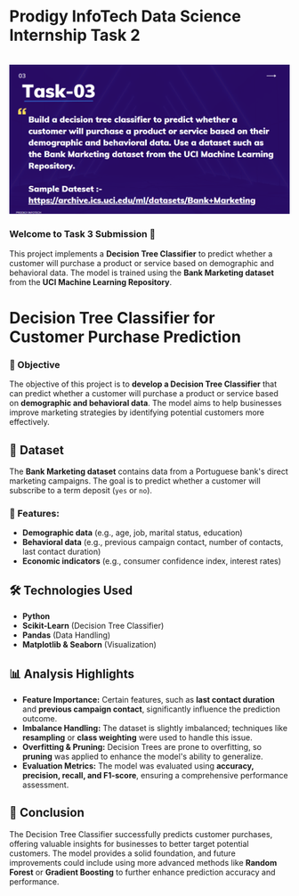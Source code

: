 # Prodigy InfoTech Data Science Internship Task 2  
<br>
<img src="Task03.png">

### Welcome to Task 3 Submission 🎯  
This project implements a **Decision Tree Classifier** to predict whether a customer will purchase a product or service based on demographic and behavioral data. The model is trained using the **Bank Marketing dataset** from the **UCI Machine Learning Repository**.  
# Decision Tree Classifier for Customer Purchase Prediction  

### 📌 Objective  
The objective of this project is to **develop a Decision Tree Classifier** that can predict whether a customer will purchase a product or service based on **demographic and behavioral data**. The model aims to help businesses improve marketing strategies by identifying potential customers more effectively.  

## 📂 Dataset  
The **Bank Marketing dataset** contains data from a Portuguese bank's direct marketing campaigns. The goal is to predict whether a customer will subscribe to a term deposit (`yes` or `no`).  

### 🔹 Features:  
- **Demographic data** (e.g., age, job, marital status, education)  
- **Behavioral data** (e.g., previous campaign contact, number of contacts, last contact duration)  
- **Economic indicators** (e.g., consumer confidence index, interest rates)  

## 🛠️ Technologies Used  
- **Python**  
- **Scikit-Learn** (Decision Tree Classifier)  
- **Pandas** (Data Handling)  
- **Matplotlib & Seaborn** (Visualization)  


## 📊 Analysis Highlights  
- **Feature Importance:** Certain features, such as **last contact duration** and **previous campaign contact**, significantly influence the prediction outcome.  
- **Imbalance Handling:** The dataset is slightly imbalanced; techniques like **resampling** or **class weighting** were used to handle this issue.  
- **Overfitting & Pruning:** Decision Trees are prone to overfitting, so **pruning** was applied to enhance the model's ability to generalize.  
- **Evaluation Metrics:** The model was evaluated using **accuracy, precision, recall, and F1-score**, ensuring a comprehensive performance assessment.  

## 🏁 Conclusion  
The Decision Tree Classifier successfully predicts customer purchases, offering valuable insights for businesses to better target potential customers. The model provides a solid foundation, and future improvements could include using more advanced methods like **Random Forest** or **Gradient Boosting** to further enhance prediction accuracy and performance.  
